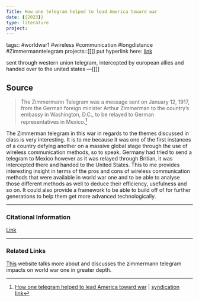 ```yaml
---
Title: How one telegram helped to lead America toward war
date: {{2023}}
type: literature
project:
---
```

tags:: #worldwar1 #wireless #communication #longdistance #Zimmermanntelegram 
projects::[[]]
put hyperlink here: [link](https://constitutioncenter.org/blog/how-one-telegram-helped-to-lead-america-toward-war) 

sent through western union telegram, intercepted by european allies and handed over to the united states
&mdash;[[]]

## Source 
> The Zimmermann Telegram was a message sent on January 12, 1917, from the German foreign minister Arthur Zimmerman to the country’s embassy in Washington, D.C., to be relayed to German representatives in Mexico.[^1]

[^1]: [How one telegram helped to lead America toward war](https://constitutioncenter.org/blog/how-one-telegram-helped-to-lead-america-toward-war) | [syndication link](tk) 

The Zimmerman telegram in this war in regards to the themes discussed in class is very interesting. It is to me because it was one of the first instances of a country defying another on a massive global stage through the use of wireless communication methods, so to speak. Germany had tried to send a telegram to Mexico however as it was relayed through Britian, it was intercepted there and handed to the United States. This to me provides interesting insight in terms of the pros and cons of wireless communication methods that were available in world war one and to be able to analyse those different methods as well to deduce their efficiency, usefulness and so on. It could also provide a framework to be able to build off of for further generations to help them get more advanced technologically.

---
### Citational Information

[Link](https://constitutioncenter.org/blog/how-one-telegram-helped-to-lead-america-toward-war)

---
### Related Links
[This](https://www.archives.gov/milestone-documents/zimmermann-telegram#:~:text=The%20Zimmermann%20telegram%20clearly%20had,%2C%20on%20November%2011%2C%201918.) website talks more about and discusses the zimmermann telegram impacts on world war one in greater depth.